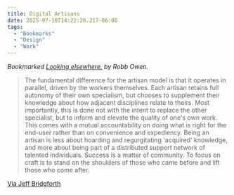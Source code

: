```yaml
---
title: Digital Artisans
date: 2025-07-10T14:22:20.217-06:00
tags:
  - "Bookmarks"
  - "Design"
  - "Work"  
---
```


<div class="u-bookmark-of h-cite">
<p><i>Bookmarked <a class="u-url p-name" href="https://robbowen.digital/wrote-about/looking-elsewhere/">Looking elsewhere.</a> by <span class="p-author">Robb Owen</span>.</i></p>
</div>

<div class="e-content">

<blockquote>
<p>The fundamental difference for the artisan model is that it operates in parallel, driven by the workers themselves. Each artisan retains full autonomy of their own specialism, but chooses to supplement their knowledge about how adjacent disciplines relate to theirs. Most importantly, this is done not with the intent to replace the other specialist, but to inform and elevate the quality of one's own work. This comes with a mutual accountability on doing what is right for the end-user rather than on convenience and expediency. Being an artisan is less about hoarding and regurgitating 'acquired' knowledge, and more about being part of a distributed support network of talented individuals. Success is a matter of community. To focus on craft is to stand on the shoulders of those who came before and lift those who come after.</p>
</blockquote>

[Via Jeff Bridgforth](https://jeffbridgforth.com/weeknotes-june-9-2025/)

</div>
